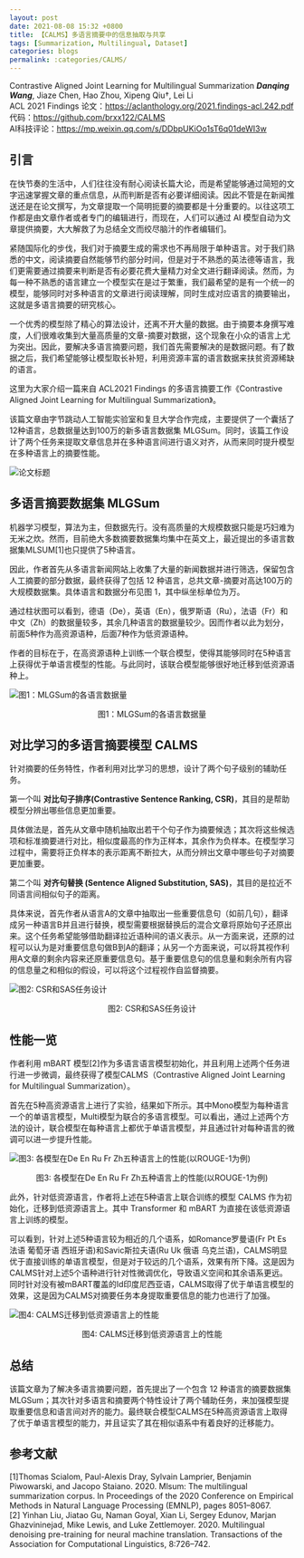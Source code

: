 ```yaml
---
layout: post
date: 2021-08-08 15:32 +0800
title: 【CALMS】多语言摘要中的信息抽取与共享
tags: [Summarization, Multilingual, Dataset]
categories: blogs
permalink: :categories/CALMS/
---
```


Contrastive Aligned Joint Learning for Multilingual Summarization
***Danqing Wang***, Jiaze Chen, Hao Zhou, Xipeng Qiu†, Lei Li   
ACL 2021 Findings
论文：https://aclanthology.org/2021.findings-acl.242.pdf
代码：https://github.com/brxx122/CALMS  
AI科技评论：https://mp.weixin.qq.com/s/DDbpUKiOo1sT6q01deWI3w

## 引言
在快节奏的生活中，人们往往没有耐心阅读长篇大论，而是希望能够通过简短的文字迅速掌握文章的重点信息，从而判断是否有必要详细阅读。因此不管是在新闻推送还是在论文撰写，为文章提取一个简明扼要的摘要都是十分重要的。以往这项工作都是由文章作者或者专门的编辑进行，而现在，人们可以通过 AI 模型自动为文章提供摘要，大大解救了为总结全文而绞尽脑汁的作者编辑们。

紧随国际化的步伐，我们对于摘要生成的需求也不再局限于单种语言。对于我们熟悉的中文，阅读摘要自然能够节约部分时间，但是对于不熟悉的英法德等语言，我们更需要通过摘要来判断是否有必要花费大量精力对全文进行翻译阅读。然而，为每一种不熟悉的语言建立一个模型实在是过于繁重，我们最希望的是有一个统一的模型，能够同时对多种语言的文章进行阅读理解，同时生成对应语言的摘要输出，这就是多语言摘要的研究核心。

一个优秀的模型除了精心的算法设计，还离不开大量的数据。由于摘要本身撰写难度，人们很难收集到大量高质量的文章-摘要对数据，这个现象在小众的语言上尤为突出。因此，要解决多语言摘要问题，我们首先需要解决的是数据问题。有了数据之后，我们希望能够让模型取长补短，利用资源丰富的语言数据来扶贫资源稀缺的语言。

这里为大家介绍一篇来自 ACL2021 Findings 的多语言摘要工作《Contrastive Aligned Joint Learning for Multilingual Summarization》。

该篇文章由字节跳动人工智能实验室和复旦大学合作完成，主要提供了一个囊括了12种语言，总数据量达到100万的新多语言数据集 MLGSum。同时，该篇工作设计了两个任务来提取文章信息并在多种语言间进行语义对齐，从而来同时提升模型在多种语言上的摘要性能。

![论文标题](/assets/images/CALMS/0.webp)



## 多语言摘要数据集 MLGSum

机器学习模型，算法为主，但数据先行。没有高质量的大规模数据只能是巧妇难为无米之炊。然而，目前绝大多数摘要数据集均集中在英文上，最近提出的多语言数据集MLSUM[1]也只提供了5种语言。

因此，作者首先从多语言新闻网站上收集了大量的新闻数据并进行筛选，保留包含人工摘要的部分数据，最终获得了包括 12 种语言，总共文章-摘要对高达100万的大规模数据集。具体语言和数据分布见图 1，其中纵坐标单位为万。

通过柱状图可以看到，德语（De），英语（En），俄罗斯语（Ru），法语（Fr）和中文（Zh）的数据量较多，其余几种语言的数据量较少。因而作者以此为划分，前面5种作为高资源语种，后面7种作为低资源语种。

作者的目标在于，在高资源语种上训练一个联合模型，使得其能够同时在5种语言上获得优于单语言模型的性能。与此同时，该联合模型能够很好地迁移到低资源语种上。

![图1：MLGSum的各语言数据量](/assets/images/CALMS/1.webp)
<center>图1：MLGSum的各语言数据量</center>


## 对比学习的多语言摘要模型 CALMS

针对摘要的任务特性，作者利用对比学习的思想，设计了两个句子级别的辅助任务。

第一个叫 **对比句子排序(Contrastive Sentence Ranking, CSR)**，其目的是帮助模型分辨出哪些信息更加重要。

具体做法是，首先从文章中随机抽取出若干个句子作为摘要候选；其次将这些候选项和标准摘要进行对比，相似度最高的作为正样本，其余作为负样本。在模型学习过程中，需要将正负样本的表示距离不断拉大，从而分辨出文章中哪些句子对摘要更加重要。

第二个叫 **对齐句替换 (Sentence Aligned Substitution, SAS)**，其目的是拉近不同语言间相似句子的距离。

具体来说，首先作者从语言A的文章中抽取出一些重要信息句（如前几句），翻译成另一种语言B并且进行替换，模型需要根据替换后的混合文章将原始句子还原出来。这个任务希望能够借助翻译拉近语种间的语义表示。从一方面来说，还原的过程可以认为是对重要信息句做B到A的翻译；从另一个方面来说，可以将其视作利用A文章的剩余内容来还原重要信息句。基于重要信息句的信息量和剩余所有内容的信息量之和相似的假设，可以将这个过程视作自监督摘要。

![图2: CSR和SAS任务设计](/assets/images/CALMS/2.webp)
<center>图2: CSR和SAS任务设计</center>


## 性能一览

作者利用 mBART 模型[2]作为多语言语言模型初始化，并且利用上述两个任务进行进一步微调，最终获得了模型CALMS（Contrastive Aligned Joint Learning for Multilingual Summarization）。

首先在5种高资源语言上进行了实验，结果如下所示。其中Mono模型为每种语言一个的单语言模型，Multi模型为联合的多语言模型。可以看出，通过上述两个方法的设计，联合模型在每种语言上都优于单语言模型，并且通过针对每种语言的微调可以进一步提升性能。

![图3: 各模型在De En Ru Fr Zh五种语言上的性能(以ROUGE-1为例)](/assets/images/CALMS/3.webp)
<center>图3: 各模型在De En Ru Fr Zh五种语言上的性能(以ROUGE-1为例)</center>

此外，针对低资源语言，作者将上述在5种语言上联合训练的模型 CALMS 作为初始化，迁移到低资源语言上。其中 Transformer 和 mBART 为直接在该低资源语言上训练的模型。

可以看到，针对上述5种语言较为相近的几个语系，如Romance罗曼语(Fr Pt Es 法语 葡萄牙语 西班牙语)和Savic斯拉夫语(Ru Uk 俄语 乌克兰语)，CALMS明显优于直接训练的单语言模型，但是对于较远的几个语系，效果有所下降。这是因为CALMS针对上述5个语种进行针对性微调优化，导致语义空间和其余语系更远。同时针对没有被mBART覆盖的Id印度尼西亚语，CALMS取得了优于单语言模型的效果，这是因为CALMS对摘要任务本身提取重要信息的能力也进行了加强。

![图4: CALMS迁移到低资源语言上的性能](/assets/images/CALMS/4.webp)
<center>图4: CALMS迁移到低资源语言上的性能</center>



## 总结

该篇文章为了解决多语言摘要问题，首先提出了一个包含 12 种语言的摘要数据集 MLGSum；其次针对多语言和摘要两个特性设计了两个辅助任务，来加强模型提取重要信息和语言间对齐的能力。最终联合模型CALMS在5种高资源语言上取得了优于单语言模型的能力，并且证实了其在相似语系中有着良好的迁移能力。



## 参考文献

[1]Thomas Scialom, Paul-Alexis Dray, Sylvain Lamprier, Benjamin Piwowarski, and Jacopo Staiano. 2020. Mlsum: The multilingual summarization corpus. In Proceedings of the 2020 Conference on Empirical Methods in Natural Language Processing (EMNLP), pages 8051–8067.  
[2] Yinhan Liu, Jiatao Gu, Naman Goyal, Xian Li, Sergey Edunov, Marjan Ghazvininejad, Mike Lewis, and Luke Zettlemoyer. 2020. Multilingual denoising pre-training for neural machine translation. Transactions of the Association for Computational Linguistics, 8:726–742.
